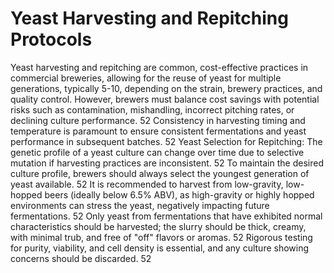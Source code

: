# Yeast Harvesting and Repitching Protocols

Yeast harvesting and repitching are common, cost-effective practices in commercial breweries,
allowing for the reuse of yeast for multiple generations, typically 5-10, depending on the strain,
brewery practices, and quality control. However, brewers must balance cost savings with
potential risks such as contamination, mishandling, incorrect pitching rates, or declining culture
performance. 52 Consistency in harvesting timing and temperature is paramount to ensure
consistent fermentations and yeast performance in subsequent batches. 52
Yeast Selection for Repitching: The genetic profile of a yeast culture can change over time
due to selective mutation if harvesting practices are inconsistent. 52 To maintain the desired
culture profile, brewers should always select the youngest generation of yeast available. 52 It is
recommended to harvest from low-gravity, low-hopped beers (ideally below 6.5% ABV), as
high-gravity or highly hopped environments can stress the yeast, negatively impacting future
fermentations. 52 Only yeast from fermentations that have exhibited normal characteristics
should be harvested; the slurry should be thick, creamy, with minimal trub, and free of "off"
flavors or aromas. 52 Rigorous testing for purity, viability, and cell density is essential, and any
culture showing concerns should be discarded. 52
